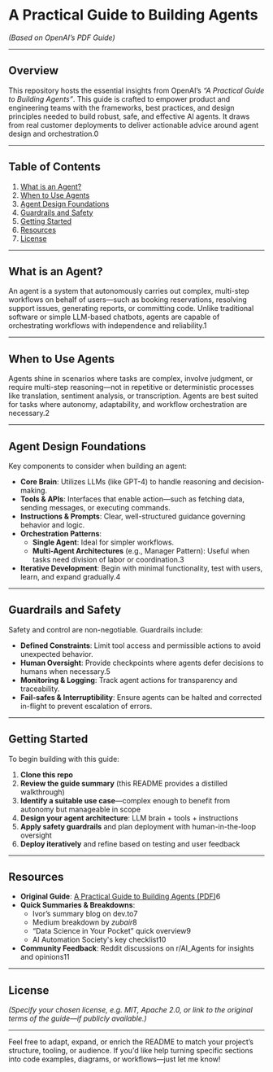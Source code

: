 
# A Practical Guide to Building Agents

*(Based on OpenAI’s PDF Guide)*

---

## Overview

This repository hosts the essential insights from OpenAI’s *“A Practical Guide to Building Agents”*. This guide is crafted to empower product and engineering teams with the frameworks, best practices, and design principles needed to build robust, safe, and effective AI agents. It draws from real customer deployments to deliver actionable advice around agent design and orchestration.0

---

## Table of Contents

1. [What is an Agent?](#what-is-an-agent)
2. [When to Use Agents](#when-to-use-agents)
3. [Agent Design Foundations](#agent-design-foundations)
4. [Guardrails and Safety](#guardrails-and-safety)
5. [Getting Started](#getting-started)
6. [Resources](#resources)
7. [License](#license)

---

## What is an Agent?

An agent is a system that autonomously carries out complex, multi-step workflows on behalf of users—such as booking reservations, resolving support issues, generating reports, or committing code. Unlike traditional software or simple LLM-based chatbots, agents are capable of orchestrating workflows with independence and reliability.1

---

## When to Use Agents

Agents shine in scenarios where tasks are complex, involve judgment, or require multi-step reasoning—not in repetitive or deterministic processes like translation, sentiment analysis, or transcription. Agents are best suited for tasks where autonomy, adaptability, and workflow orchestration are necessary.2

---

## Agent Design Foundations

Key components to consider when building an agent:

- **Core Brain**: Utilizes LLMs (like GPT-4) to handle reasoning and decision-making.
- **Tools & APIs**: Interfaces that enable action—such as fetching data, sending messages, or executing commands.
- **Instructions & Prompts**: Clear, well-structured guidance governing behavior and logic.
- **Orchestration Patterns**:
  - **Single Agent**: Ideal for simpler workflows.
  - **Multi-Agent Architectures** (e.g., Manager Pattern): Useful when tasks need division of labor or coordination.3
- **Iterative Development**: Begin with minimal functionality, test with users, learn, and expand gradually.4

---

## Guardrails and Safety

Safety and control are non-negotiable. Guardrails include:

- **Defined Constraints**: Limit tool access and permissible actions to avoid unexpected behavior.
- **Human Oversight**: Provide checkpoints where agents defer decisions to humans when necessary.5
- **Monitoring & Logging**: Track agent actions for transparency and traceability.
- **Fail-safes & Interruptibility**: Ensure agents can be halted and corrected in-flight to prevent escalation of errors.

---

## Getting Started

To begin building with this guide:

1. **Clone this repo**  
2. **Review the guide summary** (this README provides a distilled walkthrough)  
3. **Identify a suitable use case**—complex enough to benefit from autonomy but manageable in scope  
4. **Design your agent architecture**: LLM brain + tools + instructions  
5. **Apply safety guardrails** and plan deployment with human-in-the-loop oversight  
6. **Deploy iteratively** and refine based on testing and user feedback  

---

## Resources

- **Original Guide**: [A Practical Guide to Building Agents (PDF)](https://cdn.openai.com/business-guides-and-resources/a-practical-guide-to-building-agents.pdf)6  
- **Quick Summaries & Breakdowns**:
  - Ivor’s summary blog on dev.to7  
  - Medium breakdown by *zubair*8  
  - “Data Science in Your Pocket” quick overview9  
  - AI Automation Society's key checklist10  
- **Community Feedback**: Reddit discussions on r/AI_Agents for insights and opinions11

---

## License

*(Specify your chosen license, e.g. MIT, Apache 2.0, or link to the original terms of the guide—if publicly available.)*

---

Feel free to adapt, expand, or enrich the README to match your project’s structure, tooling, or audience. If you'd like help turning specific sections into code examples, diagrams, or workflows—just let me know!
